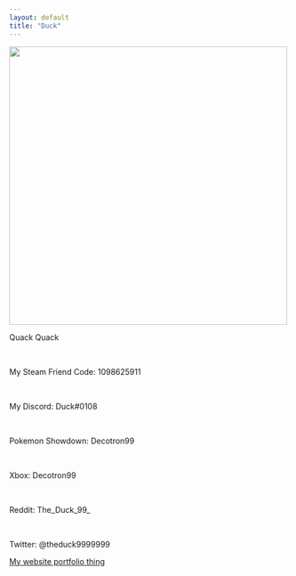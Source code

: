 ```yaml
---
layout: default
title: "Duck"
---
```

<img src="https://bored-entertainment.github.io/themesacomplex/images/duck.webp" height="500" width="500">
<p>Quack Quack</p>
<br>
<p>My Steam Friend Code: 1098625911</p>
<br>
<p>My Discord: Duck#0108</p>
<br>
<p>Pokemon Showdown: Decotron99</p>
<br>
<p>Xbox: Decotron99</p>
<br>
<p>Reddit: The_Duck_99_</p>
<br>
<p>Twitter: @theduck9999999</p>
<a href="https://the-duck.co/">My website portfolio thing</a>

